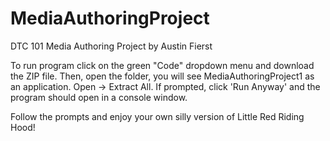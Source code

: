 # MediaAuthoringProject
DTC 101 Media Authoring Project by Austin Fierst

To run program click on the green "Code" dropdown menu and download the ZIP file.
Then, open the folder, you will see MediaAuthoringProject1 as an application.
Open -> Extract All. If prompted, click 'Run Anyway' and the program should open in a console window.

Follow the prompts and enjoy your own silly version of Little Red Riding Hood!
